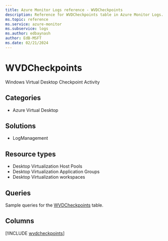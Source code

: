 ```yaml
---
title: Azure Monitor Logs reference - WVDCheckpoints
description: Reference for WVDCheckpoints table in Azure Monitor Logs.
ms.topic: reference
ms.service: azure-monitor
ms.subservice: logs
ms.author: edbaynash
author: EdB-MSFT
ms.date: 02/21/2024
---
```


# WVDCheckpoints

Windows Virtual Desktop Checkpoint Activity


## Categories

- Azure Virtual Desktop

## Solutions

- LogManagement

## Resource types

- Desktop Virtualization Host Pools
- Desktop Virtualization Application Groups
- Desktop Virtualization workspaces

## Queries

 Sample queries for the [WVDCheckpoints](/azure/azure-monitor/reference/queries/wvdcheckpoints) table.


## Columns
  
[!INCLUDE [wvdcheckpoints](.././tables/includes/wvdcheckpoints-include.md)]
